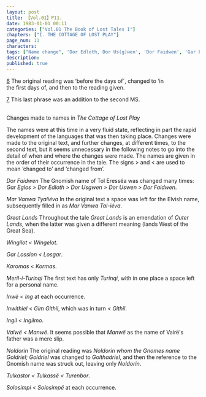 ```yaml
---
layout: post
title: 【Vol.01】P11.
date: 1983-01-01 00:11
categories: ["Vol.01 The Book of Lost Tales I"]
chapters: ["I. THE COTTAGE OF LOST PLAY"]
page_num: 11
characters: 
tags: ["Name change", 'Dor Edloth, Dor Us(g)wen', 'Dor Faidwen', 'Gar Lossion', 'Gim-Githil', 'Githil', 'Gnomish', 'Gnome-speech', 'tongue of the Gnomes', 'Goldriel', 'Golthadriel', 'Gar Eglos', 'Gnomes', 'Great Lands', 'Great Sea(s)', 'Ing', 'Ingil', 'Ingilmo', 'Inwë', 'Inwithiel', 'Koromas', 'Kormas', 'Losgar', 'Mar Vanwa Tyaliéva', 'Taliéva', 'Meril-i-Turinqi', 'Noldorin']
description: 
published: true
---
```


[6]({{site.baseurl}}/vol01-p7) The original reading was ‘before the days of´, changed to ‘in<BR>the first days of, and then to the reading given.

[7]({{site.baseurl}}/vol01-p9) This last phrase was an addition to the second MS.

<br>
Changes made to names in <I>The Cottage of Lost Play</I>

The names were at this time in a very fluid state, reflecting in part the rapid development of the languages that was then taking place. Changes were made to the original text, and further changes, at different times, to the second text, but it seems unnecessary in the following notes to go into the detail of when and where the changes were made. The names are given in the order of their occurrence in the tale. The signs > and < are used to mean ‘changed to’ and ‘changed from’.

<I>Dor Faidwen</I> The Gnomish name of Tol Eressëa was changed many times: <I>Gar Eglos > Dor Edloth > Dor Usgwen > Dor Uswen > Dor Faidwen</I>.

<I>Mar Vanwa Tyaliéva</I> In the original text a space was left for the Elvish name, subsequently filled in as <I>Mar Vanwa Tal-iéva</I>.

<I>Great Lands</I> Throughout the tale <I>Great Lands</I> is an emendation of <I>Outer Lands</I>, when the latter was given a different meaning (lands West of the Great Sea).

<I>Wingilot    < Wingelot</I>.

<I>Gar Lossion    < Losgar</I>.

<I>Karomas   </I> < <I>Kormas</I>.

<I>Meril-i-Turinqi  </I> The first text has only <I>Turinqi</I>, with in one place a space left for a personal name.

<I>Inwë  < Ing</I> at each occurrence.

<I>Inwithiel   </I> < <I>Gim Githil</I>, which was in turn <I>< Githil</I>.

<I>Ingil   </I> < <I>Ingilmo</I>.

<I>Valwë  < Manwë</I>. It seems possible that <I>Manwë</I> as the name of Vairë's father was a mere slip.

<I>Noldorin   </I> The original reading was <I>Noldorin whom the Gnomes name Goldriel; Goldriel</I> was changed to <I>Golthadriel</I>, and then the reference to the Gnomish name was struck out, leaving only <I>Noldorin</I>.

<I>Tulkastor    < Tulkassë < Turenbor</I>.

<I>Solosimpi    < Solosimpë</I> at each occurrence.

